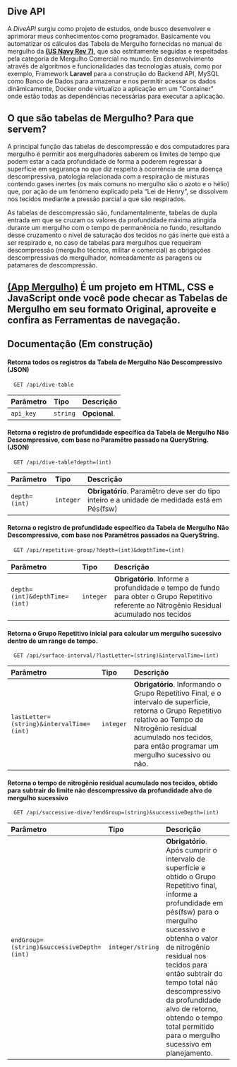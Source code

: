 ## Dive API

A *DiveAPI* surgiu como projeto de estudos, onde busco desenvolver e aprimorar meus conhecimentos como programador. Basicamente vou automatizar os cálculos das Tabela de Mergulho fornecidas no manual de mergulho da **[(US Navy Rev 7)](https://www.navsea.navy.mil/Portals/103/Documents/SUPSALV/Diving/US%20DIVING%20MANUAL_REV7.pdf?ver=2017-01-11-102354-393)**, que são estritamente seguidas e respeitadas pela categoria de Mergulho Comercial no mundo. Em desenvolvimento através de algoritmos e funcionalidades das tecnologias atuais, como por exemplo, Framework **Laravel** para a construção do Backend API, MySQL como Banco de Dados para armazenar e nos permitir acessar os dados dinâmicamente, Docker onde virtualizo a aplicação em um "Container" onde estão todas as dependências necessárias para executar a aplicação.

## O que são tabelas de Mergulho? Para que servem?

A principal função das tabelas de descompressão e dos computadores para mergulho é permitir aos mergulhadores saberem os limites de tempo que podem estar a cada profundidade de forma a poderem regressar à superfície em segurança no que diz respeito à ocorrência de uma doença descompressiva, patologia relacionada com a respiração de misturas contendo gases inertes (os mais comuns no mergulho são o azoto e o hélio) que, por ação de um fenómeno explicado pela “Lei de Henry”, se dissolvem nos tecidos mediante a pressão parcial a que são respirados.

As tabelas de descompressão são, fundamentalmente, tabelas de dupla entrada em que se cruzam os valores da profundidade máxima atingida durante um mergulho com o tempo de permanência no fundo, resultando desse cruzamento o nível de saturação dos tecidos no gás inerte que está a ser respirado e, no caso de tabelas para mergulhos que requeiram descompressão (mergulho técnico, militar e comercial) as obrigações descompressivas do mergulhador, nomeadamente as paragens ou patamares de descompressão.

## **[(App Mergulho)](https://appmergulho.vercel.app)** É um projeto em HTML, CSS e JavaScript onde você pode checar as Tabelas de Mergulho em seu formato Original, aproveite e confira as Ferramentas de navegação.

## Documentação (Em construção)

#### Retorna todos os registros da Tabela de Mergulho Não Descompressivo (JSON)

```http
  GET /api/dive-table
```

| Parâmetro   | Tipo       | Descrição                           |
| :---------- | :--------- | :---------------------------------- |
| `api_key` | `string` | **Opcional**. |

#### Retorna o registro de profundidade específica da Tabela de Mergulho Não Descompressivo, com base no Paramêtro passado na QueryString. (JSON)

```http
  GET /api/dive-table?depth=(int)
```

| Parâmetro   | Tipo       | Descrição                           |
| :---------- | :--------- | :---------------------------------- |
| `depth=(int)` | `integer` | **Obrigatório**. Paramêtro deve ser do tipo inteiro e a unidade de medidada está em Pés(fsw)|

#### Retorna o registro de profundidade específico da Tabela de Mergulho Não Descompressivo, com base nos Paramêtros passados na QueryString.

```http
  GET /api/repetitive-group/?depth=(int)&depthTime=(int)
```

| Parâmetro   | Tipo       | Descrição                           |
| :---------- | :--------- | :---------------------------------- |
| `depth=(int)&depthTime=(int)`      | `integer` | **Obrigatório**. Informe a profundidade e tempo de fundo para obter o Grupo Repetitivo referente ao Nitrogênio Residual acumulado nos tecidos |

#### Retorna o Grupo Repetitivo inicial para calcular um mergulho sucessivo dentro de um range de tempo.

```http
  GET /api/surface-interval/?lastLetter=(string)&intervalTime=(int)
```

| Parâmetro   | Tipo       | Descrição                           |
| :---------- | :--------- | :---------------------------------- |
| `lastLetter=(string)&intervalTime=(int)`      | `integer` | **Obrigatório**. Informando o Grupo Repetitivo Final, e o intervalo de superfície, retorna o Grupo Repetitivo relativo ao Tempo de Nitrogênio residual acumulado nos tecidos, para então programar um mergulho sucessivo ou não.

#### Retorna o tempo de nitrogênio residual acumulado nos tecidos, obtido para subtrair do limite não descompressivo da profundidade alvo do mergulho sucessivo

```http
  GET /api/successive-dive/?endGroup=(string)&successiveDepth=(int)
```
| Parâmetro   | Tipo       | Descrição                           |
| :---------- | :--------- | :---------------------------------- |
| `endGroup=(string)&successiveDepth=(int)`      | `integer/string` | **Obrigatório**. Após cumprir o intervalo de superfície e obtido o Grupo Repetitivo final, informe a profundidade em pés(fsw) para o mergulho sucessivo e obtenha o valor de nitrogênio residual nos tecidos para então subtrair do tempo total não descompressivo da profundidade alvo de retorno, obtendo o tempo total permitido para o mergulho sucessivo em planejamento.
